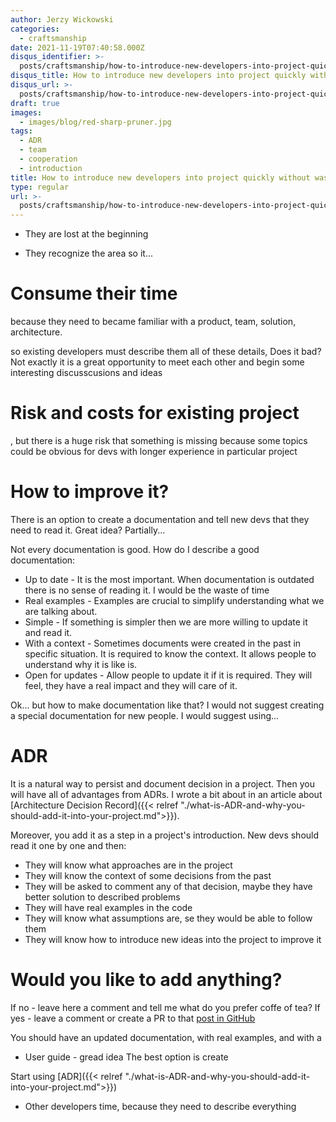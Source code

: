 ```yaml
---
author: Jerzy Wickowski
categories:
  - craftsmanship
date: 2021-11-19T07:40:58.000Z
disqus_identifier: >-
  posts/craftsmanship/how-to-introduce-new-developers-into-project-quickly-without-wasting-of-a-time
disqus_title: How to introduce new developers into project quickly without wasting of a time
disqus_url: >-
  posts/craftsmanship/how-to-introduce-new-developers-into-project-quickly-without-wasting-of-a-time
draft: true
images:
  - images/blog/red-sharp-pruner.jpg
tags:
  - ADR
  - team
  - cooperation
  - introduction
title: How to introduce new developers into project quickly without wasting of a time
type: regular
url: >-
  posts/craftsmanship/how-to-introduce-new-developers-into-project-quickly-without-wasting-of-a-time
---
```



- They are lost at the beginning

- They recognize the area so it...

# Consume their time
because they need to   became familiar with a product, team, solution, architecture. 


so existing developers must describe them all of these details, 
Does it bad? Not exactly it is a great opportunity to meet each other and begin some interesting discusscusions and ideas

# Risk and costs for existing project
, but there is a huge risk that something is missing because some topics could be obvious for devs with longer experience in particular project


# How to improve it?
There is an option to create a documentation and tell new devs that they need to read it. Great idea? Partially...

Not every documentation is good. How do I describe a good documentation:
- Up to date - It is the most important. When documentation is outdated there is no sense of reading it. I would be the waste of time
- Real examples - Examples are crucial to simplify understanding what we are talking about.
- Simple - If something is simpler then we are more willing to update it and read it.
- With a context - Sometimes documents were created in the past in specific situation. It is required to know the context. It allows people to understand why it is like is.
- Open for updates - Allow people to update it if it is required. They will feel, they have a real impact and they will care of it.


Ok... but how to make documentation like that? I would not suggest creating a special documentation for new people.  I would suggest using...

# ADR
It is a natural way to persist and document decision in a project. Then you will have all of advantages from ADRs. I wrote a bit about in an article about [Architecture Decision Record]({{< relref "./what-is-ADR-and-why-you-should-add-it-into-your-project.md">}}).

Moreover, you add it as a step in a project's introduction. New devs should read it one by one and then:
- They will know what approaches are in the project
- They will know the context of some decisions from the past
- They will be asked to comment any of that decision, maybe they have better solution to described problems
- They will have real examples in the code
- They will know what assumptions are, se they would be able to follow them
- They will know how to introduce new ideas into the project to improve it


# Would you like to add anything?
If no - leave here a comment and tell me what do you prefer coffe of tea?
If yes - leave a comment or create a PR to that [post in GitHub](AddAPAthToThatPost)





You should have an updated documentation, with real examples, and with a 



- User guide - gread idea
The best option is create 

Start using [ADR]({{< relref "./what-is-ADR-and-why-you-should-add-it-into-your-project.md">}}) 

  - Other developers time, because they need to describe everything
  

